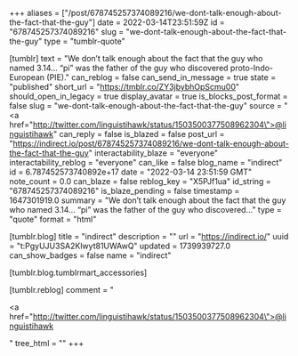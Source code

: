 +++
aliases = ["/post/678745257374089216/we-dont-talk-enough-about-the-fact-that-the-guy"]
date = 2022-03-14T23:51:59Z
id = "678745257374089216"
slug = "we-dont-talk-enough-about-the-fact-that-the-guy"
type = "tumblr-quote"

[tumblr]
text = "We don’t talk enough about the fact that the guy who named 3.14… “pi” was the father of the guy who discovered proto-Indo-European (PIE)."
can_reblog = false
can_send_in_message = true
state = "published"
short_url = "https://tmblr.co/ZY3jbybhOpScmu00"
should_open_in_legacy = true
display_avatar = true
is_blocks_post_format = false
slug = "we-dont-talk-enough-about-the-fact-that-the-guy"
source = "<a href=\"http://twitter.com/linguistihawk/status/1503500377508962304\">@linguistihawk</a>"
can_reply = false
is_blazed = false
post_url = "https://indirect.io/post/678745257374089216/we-dont-talk-enough-about-the-fact-that-the-guy"
interactability_blaze = "everyone"
interactability_reblog = "everyone"
can_like = false
blog_name = "indirect"
id = 6.787452573740892e+17
date = "2022-03-14 23:51:59 GMT"
note_count = 0.0
can_blaze = false
reblog_key = "X5PJf1ua"
id_string = "678745257374089216"
is_blaze_pending = false
timestamp = 1647301919.0
summary = "We don’t talk enough about the fact that the guy who named 3.14… “pi” was the father of the guy who discovered..."
type = "quote"
format = "html"

[tumblr.blog]
title = "indirect"
description = ""
url = "https://indirect.io/"
uuid = "t:PgyUJU3SA2Klwyt81UWAwQ"
updated = 1739939727.0
can_show_badges = false
name = "indirect"

[tumblr.blog.tumblrmart_accessories]

[tumblr.reblog]
comment = "<p><a href=\"http://twitter.com/linguistihawk/status/1503500377508962304\">@linguistihawk</a></p>"
tree_html = ""
+++
